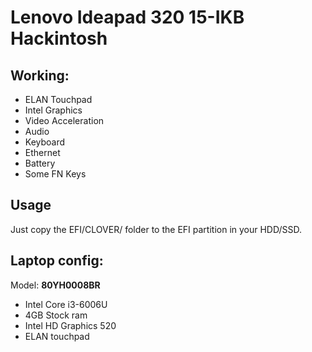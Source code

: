 # Lenovo Ideapad 320 15-IKB Hackintosh

 ## Working:
 
  - ELAN Touchpad
  - Intel Graphics
  - Video Acceleration
  - Audio
  - Keyboard
  - Ethernet
  - Battery
  - Some FN Keys
  

## Usage

Just copy the EFI/CLOVER/ folder to the EFI partition in your HDD/SSD.

## Laptop config:

Model: **80YH0008BR**

  - Intel Core i3-6006U
  - 4GB Stock ram
  - Intel HD Graphics 520
  - ELAN touchpad
